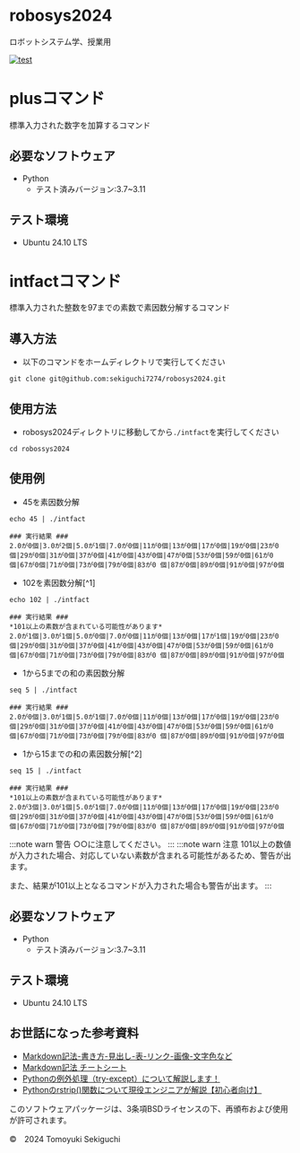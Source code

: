 # robosys2024
ロボットシステム学、授業用


[![test](https://github.com/sekiguchi7274/robosys2024/actions/workflows/test.yml/badge.svg)](https://github.com/sekiguchi7274/robosys2024/actions/workflows/test.yml)

# plusコマンド


標準入力された数字を加算するコマンド

## 必要なソフトウェア
- Python
  - テスト済みバージョン:3.7~3.11

## テスト環境
- Ubuntu 24.10 LTS

# intfactコマンド


標準入力された整数を97までの素数で素因数分解するコマンド
## 導入方法
- 以下のコマンドをホームディレクトリで実行してください


```
git clone git@github.com:sekiguchi7274/robosys2024.git
```


## 使用方法
- robosys2024ディレクトリに移動してから`./intfact`を実行してください


```
cd robossys2024
```


## 使用例
- 45を素因数分解


```
echo 45 | ./intfact
```


```
### 実行結果 ###
2.0が0個|3.0が2個|5.0が1個|7.0が0個|11が0個|13が0個|17が0個|19が0個|23が0個|29が0個|31が0個|37が0個|41が0個|43が0個|47が0個|53が0個|59が0個|61が0個|67が0個|71が0個|73が0個|79が0個|83が0 個|87が0個|89が0個|91が0個|97が0個
```


- 102を素因数分解[^1]


```
echo 102 | ./intfact
```


```
### 実行結果 ###
*101以上の素数が含まれている可能性があります*
2.0が1個|3.0が1個|5.0が0個|7.0が0個|11が0個|13が0個|17が1個|19が0個|23が0個|29が0個|31が0個|37が0個|41が0個|43が0個|47が0個|53が0個|59が0個|61が0個|67が0個|71が0個|73が0個|79が0個|83が0 個|87が0個|89が0個|91が0個|97が0個
```


- 1から5までの和の素因数分解


```
seq 5 | ./intfact
```


```
### 実行結果 ###
2.0が0個|3.0が1個|5.0が1個|7.0が0個|11が0個|13が0個|17が0個|19が0個|23が0個|29が0個|31が0個|37が0個|41が0個|43が0個|47が0個|53が0個|59が0個|61が0個|67が0個|71が0個|73が0個|79が0個|83が0 個|87が0個|89が0個|91が0個|97が0個
```


- 1から15までの和の素因数分解[^2]


```
seq 15 | ./intfact
```


```
### 実行結果 ###
*101以上の素数が含まれている可能性があります*
2.0が3個|3.0が1個|5.0が1個|7.0が0個|11が0個|13が0個|17が0個|19が0個|23が0個|29が0個|31が0個|37が0個|41が0個|43が0個|47が0個|53が0個|59が0個|61が0個|67が0個|71が0個|73が0個|79が0個|83が0 個|87が0個|89が0個|91が0個|97が0個
```
:::note warn
警告
○○に注意してください。
:::
:::note warn
注意
101以上の数値が入力された場合、対応していない素数が含まれる可能性があるため、警告が出ます。 


また、結果が101以上となるコマンドが入力された場合も警告が出ます。
:::

## 必要なソフトウェア
- Python
  - テスト済みバージョン:3.7~3.11

## テスト環境
- Ubuntu 24.10 LTS

## お世話になった参考資料
- [Markdown記法-書き方-見出し-表-リンク-画像-文字色など](https://help.notepm.jp/hc/ja/articles/17267176922393-Markdown%E8%A8%98%E6%B3%95-%E6%9B%B8%E3%81%8D%E6%96%B9-%E8%A6%8B%E5%87%BA%E3%81%97-%E8%A1%A8-%E3%83%AA%E3%83%B3%E3%82%AF-%E7%94%BB%E5%83%8F-%E6%96%87%E5%AD%97%E8%89%B2%E3%81%AA%E3%81%A9)
- [Markdown記法 チートシート](https://qiita.com/Qiita/items/c686397e4a0f4f11683d)
- [Pythonの例外処理（try-except）について解説します！](https://techplay.jp/column/1831)
- [Pythonのrstrip()関数について現役エンジニアが解説【初心者向け】](https://magazine.techacademy.jp/magazine/33799)


このソフトウェアパッケージは、3条項BSDライセンスの下、再頒布および使用が許可されます。

©　2024 Tomoyuki Sekiguchi
